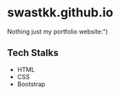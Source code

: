 # swastkk.github.io

Nothing just my portfolio website:")
## Tech Stalks 
- HTML 
- CSS 
- Bootstrap 



